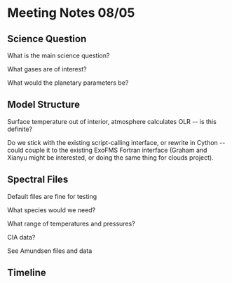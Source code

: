 # Meeting Notes 08/05

## Science Question

What is the main science question?

What gases are of interest?

What would the planetary parameters be?

## Model Structure

Surface temperature out of interior, atmosphere calculates OLR -- is this definite?

Do we stick with the existing script-calling interface, or rewrite in Cython -- could couple it to the existing ExoFMS Fortran interface (Graham and Xianyu might be interested, or doing the same thing for clouds project).

## Spectral Files

Default files are fine for testing

What species would we need?

What range of temperatures and pressures?

CIA data?

See Amundsen files and data

## Timeline
